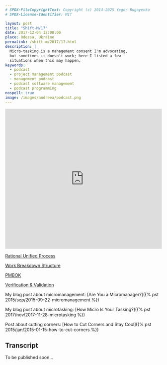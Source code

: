 ```yaml
---
# SPDX-FileCopyrightText: Copyright (c) 2014-2025 Yegor Bugayenko
# SPDX-License-Identifier: MIT

layout: post
title: "Shift-M/17"
date: 2017-12-04 12:00:00
place: Odessa, Ukraine
permalink: /shift-m/2017/17.html
description: |
  Micro-tasking is a management consent I'm advocating,
  but sometimes it doesn't work; here I listed a few
  situations when this may happen.
keywords:
  - podcast
  - project management podcast
  - management podcast
  - podcast software management
  - podcast programming
nospell: true
image: /images/andreea/podcast.png
---
```


<iframe width="100%" height="450" scrolling="no" frameborder="no" src="https://w.soundcloud.com/player/?url=https%3A//api.soundcloud.com/tracks/364910819&amp;color=%23ff5500&amp;auto_play=false&amp;hide_related=false&amp;show_comments=true&amp;show_user=true&amp;show_reposts=false&amp;show_teaser=true&amp;visual=true"></iframe>

[Rational Unified Process](https://en.wikipedia.org/wiki/Rational_Unified_Process)

[Work Breakdown Structure](https://en.wikipedia.org/wiki/Work_breakdown_structure)

[PMBOK](https://en.wikipedia.org/wiki/Project_Management_Body_of_Knowledge)

[Verification & Validation](https://en.wikipedia.org/wiki/Verification_and_validation)

My blog post about micromanagement: [Are You a Micromanager?]({% pst 2015/sep/2015-09-22-micromanagement %})

My blog post about microtasking: [How Micro Is Your Tasking?]({% pst 2017/nov/2017-11-28-microtasking %})

Post about cutting corners: [How to Cut Corners and Stay Cool]({% pst 2015/jan/2015-01-15-how-to-cut-corners %})

## Transcript

To be published soon...
